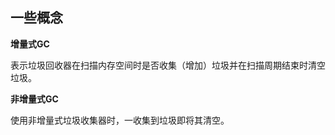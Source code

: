 ## 一些概念



**增量式GC**

表示垃圾回收器在扫描内存空间时是否收集（增加）垃圾并在扫描周期结束时清空垃圾。

**非增量式GC**

使用非增量式垃圾收集器时，一收集到垃圾即将其清空。

